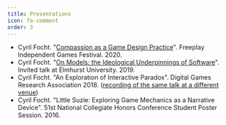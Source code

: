 ```yaml
---
title: Presentations
icon: fa-comment
order: 3
---
```


* Cyril Focht. "[Compassion as a Game Design Practice](https://www.youtube.com/watch?v=cbYAh2c9ZLI)". Freeplay Independent Games Festival. 2020.
* Cyril Focht. "[On Models: the Ideological Underpinnings of Software](https://www.youtube.com/watch?v=XCS4vZGpjBU)". Invited talk at Elmhurst University. 2019.
* Cyril Focht. "An Exploration of Interactive Paradox". Digital Games Research Association 2018. ([recording of the same talk at a different venue](https://www.youtube.com/watch?v=k3x6QU0Mqgc&t=3245s))
* Cyril Focht. "Little Suzie: Exploring Game Mechanics as a Narrative Device". 51st National Collegiate Honors Conference Student Poster Session. 2016.

